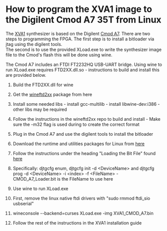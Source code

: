 # How to program the XVA1 image to the Digilent Cmod A7 35T from Linux

The [XVA1](https://www.futur3soundz.com/) synthesizer is based on the Digilent [Cmod A7](https://digilent.com/shop/cmod-a7-breadboardable-artix-7-fpga-module/).
There are two steps to programming the FPGA.  The first step is to install a bitloader via jtag using the digilent tools.  
The second is to use the provided XLoad.exe to write the synthesizer image file to the Cmod's flash this will be done using wine.

The Cmod A7 includes an FTDI FT2232HQ USB-UART bridge. Using wine to run XLoad.exe requires FTD2XX.dll.so - instructions to build and install this are provided below.

1. Build the FTD2XX.dll for wine
  1. Get the [wineftd2xx](https://github.com/brentr/wineftd2xx) package from here
  2. Install some needed libs
    - install gcc-multilib
    - install libwine-dev:i386
    - other libs may be required
  3. Follow the instructions in the wineftd2xx repo to build and install 
    - Make sure the -m32 flag is used during to create the correct format

2. Plug in the Cmod A7 and use the digilent tools to install the bitloader
  1. Download the runtime and utilities packages for Linux from [here](https://digilent.com/reference/software/adept/start)
  2. Follow the instructions under the heading "Loading the Bit File" found [here](https://digilent.com/reference/test-and-measurement/analog-discovery-pro-3x50/programming-an-fpga)
  3. Specifically: djtgcfg enum, djtgcfg init -d \<DeviceName\> and djtgcfg prog -d \<DeviceName\> -i \<index\> -f \<FileName\>
    - CMOD\_A7\_Loader.bit is the FileName to use here

3. Use wine to run XLoad.exe
  1. First, remove the linux native ftdi drivers with "sudo rmmod ftdi\_sio usbserial"
  2. wineconsole --backend=curses XLoad.exe -img XVA1\_CMOD\_A7.bin
  3. Follow the rest of the instructions in the XVA1 installation guide

 
